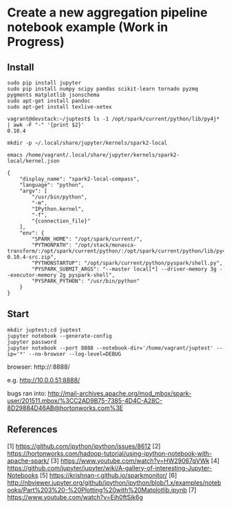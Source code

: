 # Create a new aggregation pipeline notebook example (Work in Progress)

## Install

```
sudo pip install jupyter
sudo pip install numpy scipy pandas scikit-learn tornado pyzmq pygments matplotlib jsonschema
sudo apt-get install pandoc
sudo apt-get install texlive-xetex
```


```
vagrant@devstack:~/juptest$ ls -1 /opt/spark/current/python/lib/py4j* | awk -F "-" '{print $2}'
0.10.4

mkdir -p ~/.local/share/jupyter/kernels/spark2-local
```

```
emacs /home/vagrant/.local/share/jupyter/kernels/spark2-local/kernel.json

{
    "display_name": "spark2-local-compass",
    "language": "python",
    "argv": [
        "/usr/bin/python",
        "-m",
        "IPython.kernel",
        "-f",
        "{connection_file}"
    ],
    "env": {
        "SPARK_HOME": "/opt/spark/current/",
        "PYTHONPATH": "/opt/stack/monasca-transform/:/opt/spark/current/python/:/opt/spark/current/python/lib/py4j-0.10.4-src.zip",
        "PYTHONSTARTUP": "/opt/spark/current/python/pyspark/shell.py",
        "PYSPARK_SUBMIT_ARGS": "--master local[*] --driver-memory 3g --executor-memory 2g pyspark-shell",
        "PYSPARK_PYTHON": "/usr/bin/python"
    }
}
```

## Start

```
mkdir juptest;cd juptest
jupyter notebook --generate-config
jupyter password
jupyter notebook --port 8888 --notebook-dir='/home/vagrant/juptest' --ip='*' --no-browser --log-level=DEBUG  
```

browser:
http://<host>:8888/

e.g.
http://10.0.0.51:8888/

bugs ran into:
http://mail-archives.apache.org/mod_mbox/spark-user/201511.mbox/%3CC2AD9B75-7385-4D4C-A28C-8D29884D46AB@hortonworks.com%3E

## References

[1] https://github.com/ipython/ipython/issues/8612
[2] https://hortonworks.com/hadoop-tutorial/using-ipython-notebook-with-apache-spark/
[3] https://www.youtube.com/watch?v=HW29067qVWk
[4] https://github.com/jupyter/jupyter/wiki/A-gallery-of-interesting-Jupyter-Notebooks
[5] https://krishnan-r.github.io/sparkmonitor/
[6] http://nbviewer.jupyter.org/github/ipython/ipython/blob/1.x/examples/notebooks/Part%203%20-%20Plotting%20with%20Matplotlib.ipynb
[7] https://www.youtube.com/watch?v=Ejh0ftSjk6g




